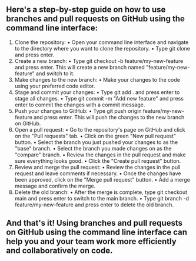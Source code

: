 ## Here's a step-by-step guide on how to use branches and pull requests on GitHub using the command line interface:
1.	Clone the repository:
•	Open your command line interface and navigate to the directory where you want to clone the repository.
•	Type git clone <repository-url> and press enter.
2.	Create a new branch:
•	Type git checkout -b feature/my-new-feature and press enter. This will create a new branch named "feature/my-new-feature" and switch to it.
3.	Make changes to the new branch:
•	Make your changes to the code using your preferred code editor.
4.	Stage and commit your changes:
•	Type git add . and press enter to stage all changes.
•	Type git commit -m "Add new feature" and press enter to commit the changes with a commit message.
5.	Push your changes to GitHub:
•	Type git push origin feature/my-new-feature and press enter. This will push the changes to the new branch on GitHub.
6.	Open a pull request:
•	Go to the repository's page on GitHub and click on the "Pull requests" tab.
•	Click on the green "New pull request" button.
•	Select the branch you just pushed your changes to as the "base" branch.
•	Select the branch you made changes on as the "compare" branch.
•	Review the changes in the pull request and make sure everything looks good.
•	Click the "Create pull request" button.
7.	Review and merge the pull request:
•	Review the changes in the pull request and leave comments if necessary.
•	Once the changes have been approved, click on the "Merge pull request" button.
•	Add a merge message and confirm the merge.
8.	Delete the old branch:
•	After the merge is complete, type git checkout main and press enter to switch to the main branch.
•	Type git branch -d feature/my-new-feature and press enter to delete the old branch.

## And that's it! Using branches and pull requests on GitHub using the command line interface can help you and your team work more efficiently and collaboratively on code.
